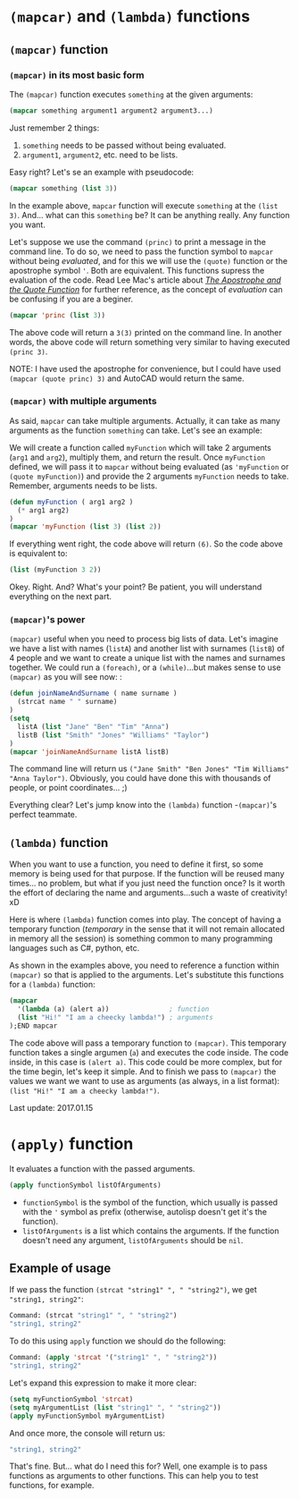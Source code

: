 # `(mapcar)` and `(lambda)` functions

## `(mapcar)` function

### `(mapcar)` in its most basic form

The `(mapcar)` function executes `something` at the given arguments:

```lisp
(mapcar something argument1 argument2 argument3...)
```
Just remember 2 things:
 1. `something` needs to be passed without being evaluated.
 2. `argument1`, `argument2`, etc. need to be lists.

Easy right? Let's se an example with pseudocode:
```lisp
(mapcar something (list 3))
```
In the example above, `mapcar` function will execute `something` at the `(list 3)`. And... what can this `something` be? It can be anything really. Any function you want.

Let's suppose we use the command `(princ)` to print a message in the command line. To do so, we need to pass the function symbol to `mapcar` without being _evaluated_, and for this we will use the `(quote)` function or the apostrophe symbol `'`. Both are equivalent. This functions supress the evaluation of the code. Read Lee Mac's article about _[The Apostrophe and the Quote Function](http://www.lee-mac.com/quote.html)_ for further reference, as the concept of _evaluation_ can be confusing if you are a beginer.
```lisp
(mapcar 'princ (list 3))
```
The above code will return a `3(3)` printed on the command line. In another words, the above code will return something very similar to having executed `(princ 3)`.

NOTE: I have used the apostrophe for convenience, but I could have used `(mapcar (quote princ) 3)` and AutoCAD would return the same.



### `(mapcar)` with multiple arguments
As said, `mapcar` can take multiple arguments. Actually, it can take as many arguments as the function `something` can take. Let's see an example:

We will create a function called `myFunction` which will take 2 arguments (`arg1` and `arg2`), multiply them, and return the result. Once `myFunction` defined, we will pass it to `mapcar` without being evaluated (as `'myFunction` or `(quote myFunction)`) and provide the 2 arguments `myFunction` needs to take. Remember, arguments needs to be lists.
```lisp
(defun myFunction ( arg1 arg2 )
  (* arg1 arg2)
)
(mapcar 'myFunction (list 3) (list 2))
```
If everything went right, the code above will return `(6)`. So the code above is equivalent to:
```lisp
(list (myFunction 3 2))
```
Okey. Right. And? What's your point? Be patient, you will understand everything on the next part.

### `(mapcar)`'s power
`(mapcar)` useful when you need to process big lists of data. Let's imagine we have a list with names (`listA`) and another list with surnames (`listB`) of 4 people and we want to create a unique list with the names and surnames together. We could run a `(foreach)`, or a `(while)`...but makes sense to use `(mapcar)` as you will see now:
:
```lisp
(defun joinNameAndSurname ( name surname )
  (strcat name " " surname)
)
(setq
  listA (list "Jane" "Ben" "Tim" "Anna")
  listB (list "Smith" "Jones" "Williams" "Taylor")
)
(mapcar 'joinNameAndSurname listA listB)
```
The command line will return us `("Jane Smith" "Ben Jones" "Tim Williams" "Anna Taylor")`. Obviously, you could have done this with thousands of people, or point coordinates... ;)

Everything clear? Let's jump know into the `(lambda)` function -`(mapcar)`'s perfect teammate.

## `(lambda)` function

When you want to use a function, you need to define it first, so some memory is being used for that purpose. If the function will be reused many times... no problem, but what if you just need the function once? Is it worth the effort of declaring the name and arguments...such a waste of creativity! xD

Here is where `(lambda)` function comes into play. The concept of having a temporary function (_temporary_ in the sense that it will not remain allocated in memory all the session) is something common to many programming languages such as C#, python, etc.

As shown in the examples above, you need to reference a function within `(mapcar)` so that is applied to the arguments. Let's substitute this functions for a `(lambda)` function:
```lisp
(mapcar
  '(lambda (a) (alert a))               ; function
  (list "Hi!" "I am a cheecky lambda!") ; arguments
);END mapcar
```
The code above will pass a temporary function to `(mapcar)`. This temporary function takes a single argumen (`a`) and executes the code inside. The code inside, in this case is `(alert a)`. This code could be more complex, but for the time begin, let's keep it simple. And to finish we pass to `(mapcar)` the values we want we want to use as arguments (as always, in a list format): `(list "Hi!" "I am a cheecky lambda!")`.

Last update: 2017.01.15

# `(apply)` function

It evaluates a function with the passed arguments.
```lisp
(apply functionSymbol listOfArguments)
```
* `functionSymbol` is the symbol of the function, which usually is passed with the `'` symbol as prefix (otherwise, autolisp doesn't get it's the function).
* `listOfArguments` is a list which contains the arguments. If the function doesn't need any argument, `listOfArguments` should be `nil`.

## Example of usage

If we pass the function `(strcat "string1" ", " "string2")`, we get `"string1, string2"`:
```lisp
Command: (strcat "string1" ", " "string2")
"string1, string2"
```

To do this using `apply` function we should do the following:
```lisp
Command: (apply 'strcat '("string1" ", " "string2"))
"string1, string2"
```
Let's expand this expression to make it more clear:
```lisp
(setq myFunctionSymbol 'strcat)
(setq myArgumentList (list "string1" ", " "string2"))
(apply myFunctionSymbol myArgumentList)
```
And once more, the console will return us:
```lisp
"string1, string2"
```
That's fine. But... what do I need this for? Well, one example is to pass functions as arguments to other functions. This can help you to test functions, for example.
